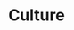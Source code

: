 ---
title: Culture
video-1: 'noneExistentVideo.mp4'
image-1: ['img_Robert_Armstrong.jpg','Image of Robert Armstrong','Robert Armstrong', 'Co-Founder & CEO']
image-2: ['img_CHris_Newhouse.jpg','Image of Chris Newhouse','Chris Newhouse', 'CTO']
image-3: ['img_Chris_Harris.jpg','Image of Chris Harris','Chris Harris', 'Creative Director']
image-4: ['img_John_Mavraides.jpg','Image of John Mavraides','John Mavraides', 'VP of Sales']
image-5: ['img_Eric_Gallegos.jpg','Image of Eric Gallegos','Eric Gallegos', 'Lead Mobile Dev']
image-6: ['img_Andrew.jpg','Image of Andrew','Andrew', 'Lead Web Dev']
image-7: ['img_Mark_Alban.jpg','Image of Mark Alban','Mark Alban', 'QA Manager']
---